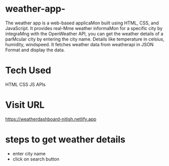 # weather-app-
The weather app is a web-based applicaMon built using HTML, CSS, and JavaScript. It provides real-Mme weather informaMon for a specific city by integraMng with the OpenWeather API, you can get the weather details of a parMcular city by entering the city name. Details like temperature in celsius, humidity, windspeed. It fetches weather data from weatherapi in JSON Format and display the data.
# Tech Used
HTML
CSS
JS
APIs

# Visit URL
https://weatherdashboard-nitish.netlify.app

# steps to get weather details
* enter city name
* click on search button
  


